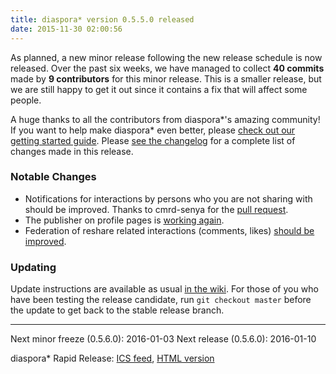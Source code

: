 ```yaml
---
title: diaspora* version 0.5.5.0 released
date: 2015-11-30 02:00:56
---
```


As planned, a new minor release following the new release schedule is now released. Over the past six weeks, we have managed to collect **40 commits** made by **9 contributors** for this minor release. This is a smaller release, but we are still happy to get it out since it contains a fix that will affect some people.

A huge thanks to all the contributors from diaspora\*'s amazing community! If you want to help make diaspora* even better, please [check out our getting started guide](https://wiki.diasporafoundation.org/Getting_started_with_contributing). Please [see the changelog](https://github.com/diaspora/diaspora/releases/tag/v0.5.5.0) for a complete list of changes made in this release.

### Notable Changes

- Notifications for interactions by persons who you are not sharing with should be improved. Thanks to cmrd-senya for the [pull request](https://github.com/diaspora/diaspora/pull/6498).
- The publisher on profile pages is [working again](https://github.com/diaspora/diaspora/pull/6503).
- Federation of reshare related interactions (comments, likes) [should be improved](https://github.com/diaspora/diaspora/pull/6481).

### Updating

Update instructions are available as usual [in the wiki](https://wiki.diasporafoundation.org/Updating). For those of you who have been testing the release candidate, run `git checkout master` before the update to get back to the stable release branch.

---

Next minor freeze (0.5.6.0): 2016-01-03 
Next release (0.5.6.0): 2016-01-10

diaspora\* Rapid Release: [ICS feed](https://mail.0b101010.org/home/mail@diasporafoundation.org/Release.ics), [HTML version](https://mail.0b101010.org/home/mail@diasporafoundation.org/Release.html)
